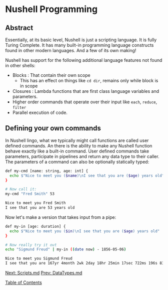 # Nushell Programming

## Abstract

Essentially, at its basic level, Nushell is just a scripting language.
It is fully Turing Complete. It has many built-in programming language
constructs found in other modern languages. And a few of its own making!

Nushell has support for the following additional language features not found
in other shells:

- Blocks : That contain their own scope
  * This has an effect on things like `cd dir`, remains only while block is in scope
- Closures : Lambda functions that are first class language variables and parameters.
- Higher order commands that operate over their input like `each`, `reduce`, `filter`
- Parallel execution of code.


## Defining your own commands

In Nushell lingo, what we typically might call functions are called user
defined commands. An there is the ability to make any Nushell function
behave exactly like a built-in command. User defined commands take parameters,
participate in pipelines and return any data type to their caller.
The parameters of a command can also be optionally statically typed:

```sh
def my-cmd [name: string, age: int] {
  echo $"Nice to meet you ($name)\nI see that you are ($age) years old"
}
```
```sh
# Now call it:
my-cmd "Fred Smith" 53
```
```sh
Nice to meet you Fred Smith
I see that you are 53 years old
```


Now let's make a version that takes input from a pipe:

```sh
def my-in [age: duration] {
  echo $"Nice to meet you ($in)\nI see that you are ($age) years old"
}
```
```sh
# Now really try it out
echo "Sigmund Freud" | my-in ((date now) - 1856-05-06)
```
```sh
Nice to meet you Sigmund Freud
I see that you are 167yr 4month 2wk 2day 18hr 25min 17sec 722ms 196s 836ns years old
```
[Next: Scripts.md](007_Scripts.md) [Prev: DataTypes.md](005_DataTypes.md)


[Table of Contents](toc.md)
